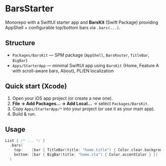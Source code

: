 # BarsStarter

Monorepo with a SwiftUI starter app and **BarsKit** (Swift Package) providing AppShell + configurable top/bottom bars via `.bars(...)`.

## Structure
- `Packages/BarsKit` — SPM package (`AppShell`, `BarsRouter`, `TitleBar`, `BigBar`)
- `Apps/StarterApp` — minimal SwiftUI app using `BarsKit` (Home, Feature A with scroll-aware bars, About), PL/EN localization

## Quick start (Xcode)
1. Open your iOS app project (or create a new one).
2. **File → Add Packages… → Add Local…** → select `Packages/BarsKit`.
3. Copy `Apps/StarterApp/*` into your project (or use it as your main app).
4. Build & run.

## Usage
```swift
List { /* ... */ }
  .bars(
    top:    [bar { TitleBar(title: "home.title") { Color.clear.background(.thinMaterial) } }],
    bottom: [bar { BigBar(title: "home.cta") { Color.accentColor } }]
  )
